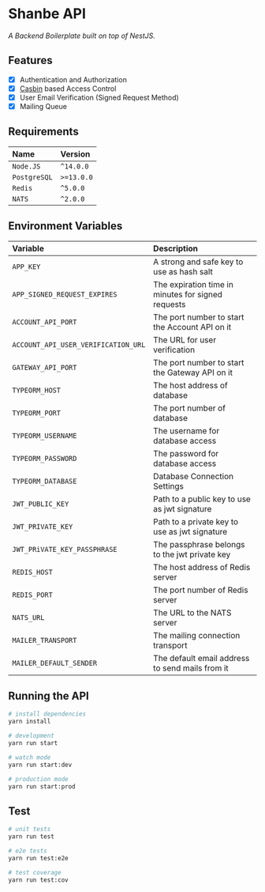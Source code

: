 # Shanbe API

_A Backend Boilerplate built on top of NestJS._

## Features

- [x] Authentication and Authorization
- [x] [Casbin](https://casbin.org) based Access Control
- [x] User Email Verification (Signed Request Method)
- [x] Mailing Queue

## Requirements

| Name         | Version    |
| :----------- | :--------- |
| `Node.JS`    | `^14.0.0`  |
| `PostgreSQL` | `>=13.0.0` |
| `Redis`      | `^5.0.0`   |
| `NATS`       | `^2.0.0`   |

## Environment Variables

| Variable                            | Description                                        |
| :---------------------------------- | :------------------------------------------------- |
| `APP_KEY`                           | A strong and safe key to use as hash salt          |
| `APP_SIGNED_REQUEST_EXPIRES`        | The expiration time in minutes for signed requests |
| `ACCOUNT_API_PORT`                  | The port number to start the Account API on it     |
| `ACCOUNT_API_USER_VERIFICATION_URL` | The URL for user verification                      |
| `GATEWAY_API_PORT`                  | The port number to start the Gateway API on it     |
| `TYPEORM_HOST`                      | The host address of database                       |
| `TYPEORM_PORT`                      | The port number of database                        |
| `TYPEORM_USERNAME`                  | The username for database access                   |
| `TYPEORM_PASSWORD`                  | The password for database access                   |
| `TYPEORM_DATABASE`                  | Database Connection Settings                       |
| `JWT_PUBLIC_KEY`                    | Path to a public key to use as jwt signature       |
| `JWT_PRIVATE_KEY`                   | Path to a private key to use as jwt signature      |
| `JWT_PRiVATE_KEY_PASSPHRASE`        | The passphrase belongs to the jwt private key      |
| `REDIS_HOST`                        | The host address of Redis server                   |
| `REDIS_PORT`                        | The port number of Redis server                    |
| `NATS_URL`                          | The URL to the NATS server                         |
| `MAILER_TRANSPORT`                  | The mailing connection transport                   |
| `MAILER_DEFAULT_SENDER`             | The default email address to send mails from it    |

## Running the API

```bash
# install dependencies
yarn install

# development
yarn run start

# watch mode
yarn run start:dev

# production mode
yarn run start:prod
```

## Test

```bash
# unit tests
yarn run test

# e2e tests
yarn run test:e2e

# test coverage
yarn run test:cov
```
